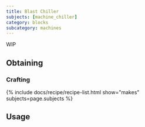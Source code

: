 ```yaml
---
title: Blast Chiller
subjects: [machine_chiller]
category: blocks
subcategory: machines
---
```


WIP

Obtaining
---------

### Crafting
{% include docs/recipe/recipe-list.html show="makes" subjects=page.subjects %}

Usage
-----
